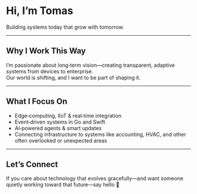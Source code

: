 # Hi, I’m Tomas

Building systems today that grow with tomorrow.

---

## Why I Work This Way

I’m passionate about long‑term vision—creating transparent, adaptive systems from devices to enterprise.  
Our world is shifting, and I want to be part of shaping it.

---

## What I Focus On

- Edge‑computing, IIoT & real‑time integration  
- Event‑driven systems in Go and Swift  
- AI‑powered agents & smart updates  
- Connecting infrastructure to systems like accounting, HVAC, and other often overlooked or unexpected areas

---

## Let’s Connect

If you care about technology that evolves gracefully—and want someone quietly working toward that future—say hello 👋
